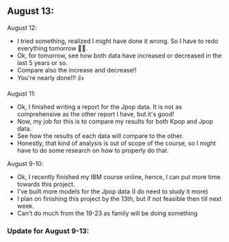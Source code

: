August 13:
- 




August 12:
- I tried something, realized I might have done it wrong. So I have to redo everything tomorrow 🤷‍♂️.
- Ok, for tomorrow, see how both data have increased or decreased in the last 5 years or so. 
- Compare also the increase and decrease!!
- You're nearly done!!! 👍

August 11:
- Ok, I finished writing a report for the Jpop data. It is not as comprehensive as the other report I have, but it's good!
- Now, my job for this is to compare my results for both Kpop and Jpop data.
- See how the results of each data will compare to the other.
- Honestly, that kind of analysis is out of scope of the course, so I might have to do some research on how to properly do that.

August 9-10:
- Ok, I recently finished my IBM course online, hence, I can put more time towards this project.
- I've built more models for the Jpop data (I do need to study it more)
- I plan on finishing this project by the 13th, but if not feasible then till next week. 
- Can't do much from the 19-23 as family will be doing something

### Update for August 9-13:
